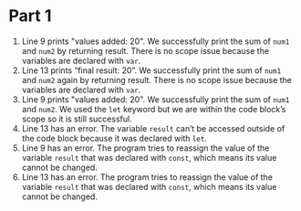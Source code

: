 # Part 1
1. Line 9 prints "values added: 20". We successfully print the sum of `num1` and `num2` by returning result. There is no scope issue because the variables are declared with `var`.
2. Line 13 prints “final result: 20”. We successfully print the sum of `num1` and `num2` again by returning result. There is no scope issue because the variables are declared with `var`.
3. Line 9 prints "values added: 20". We successfully print the sum of `num1` and `num2`. We used the `let` keyword but we are within the code block’s scope so it is still successful.
4. Line 13 has an error. The variable `result` can’t be accessed outside of the code block because it was declared with `let`.
5. Line 9 has an error. The program tries to reassign the value of the variable `result` that was declared with `const`, which means its value cannot be changed.
6. Line 13 has an error. The program tries to reassign the value of the variable `result` that was declared with `const`, which means its value cannot be changed.


